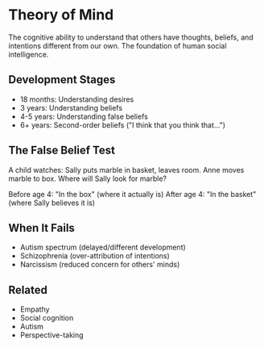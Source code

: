 # Theory of Mind

The cognitive ability to understand that others have thoughts, beliefs, and intentions different from our own. The foundation of human social intelligence.

## Development Stages
- 18 months: Understanding desires
- 3 years: Understanding beliefs
- 4-5 years: Understanding false beliefs
- 6+ years: Second-order beliefs ("I think that you think that...")

## The False Belief Test
A child watches: Sally puts marble in basket, leaves room. Anne moves marble to box. Where will Sally look for marble?

Before age 4: "In the box" (where it actually is)
After age 4: "In the basket" (where Sally believes it is)

## When It Fails
- Autism spectrum (delayed/different development)
- Schizophrenia (over-attribution of intentions)
- Narcissism (reduced concern for others' minds)

## Related
- Empathy
- Social cognition
- Autism
- Perspective-taking